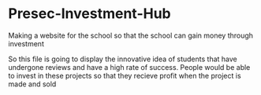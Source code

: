 # Presec-Investment-Hub
Making a website for the school so that the school can gain money through investment


So this file is going to display the innovative idea of students that have undergone reviews and have a high rate of success.
People would be able to invest in these projects so that they recieve profit when the project is made and sold

